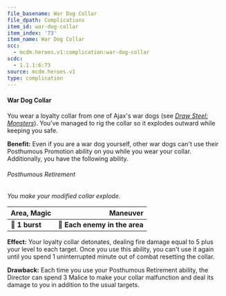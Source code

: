 ```yaml
---
file_basename: War Dog Collar
file_dpath: Complications
item_id: war-dog-collar
item_index: '73'
item_name: War Dog Collar
scc:
  - mcdm.heroes.v1:complication:war-dog-collar
scdc:
  - 1.1.1:6:73
source: mcdm.heroes.v1
type: complication
---
```


#### War Dog Collar

You wear a loyalty collar from one of Ajax's war dogs (see *[Draw Steel: Monsters](https://mcdm.gg/DS-Monsters)*). You've managed to rig the collar so it explodes outward while keeping you safe.

**Benefit:** Even if you are a war dog yourself, other war dogs can't use their Posthumous Promotion ability on you while you wear your collar. Additionally, you have the following ability.

###### Posthumous Retirement

*You make your modified collar explode.*

| **Area, Magic** |                  **Maneuver** |
| --------------- | ----------------------------: |
| **📏 1 burst**  | **🎯 Each enemy in the area** |

**Effect:** Your loyalty collar detonates, dealing fire damage equal to 5 plus your level to each target. Once you use this ability, you can't use it again until you spend 1 uninterrupted minute out of combat resetting the collar.

**Drawback:** Each time you use your Posthumous Retirement ability, the Director can spend 3 Malice to make your collar malfunction and deal its damage to you in addition to the usual targets.
